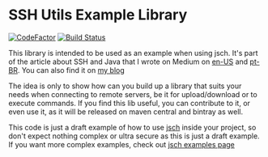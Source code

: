 # SSH Utils Example Library

[![CodeFactor](https://www.codefactor.io/repository/github/paulushcgcj/sshutil/badge?style=flat-square)](https://www.codefactor.io/repository/github/paulushcgcj/sshutil)
[![Build Status](https://travis-ci.com/paulushcgcj/sshutil.svg?branch=master)](https://travis-ci.com/paulushcgcj/sshutil)

This library is intended to be used as an example when using jsch. It's part of the article about SSH and Java that I wrote on Medium on [en-US](https://medium.com/@paulushc/secure-shell-ssh-and-java-3bb380050d4b) and  [pt-BR](https://medium.com/@paulushc/secure-shell-ssh-e-java-d47c10996256). You can also find it on [my blog](https://paulushcgcj.github.io/article/tech/java/ssh/2016/11/09/secure-shell-and-java.html)

The idea is only to show how can you build up a library that suits your needs when connecting to remote servers, be it for upload/download or to execute commands. If you find this lib useful, you can contribute to it, or even use it, as it will be released on maven central and bintray as well.

This code is just a draft example of how to use [jsch](http://www.jcraft.com/jsch/) inside your project, so don't expect nothing complex or ultra secure as this is just a draft example. If you want more complex examples, check out [jsch examples page](http://www.jcraft.com/jsch/examples/)